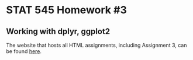 # STAT 545 Homework #3
## Working with dplyr, ggplot2

The website that hosts all HTML assignments, including Assignment 3, can be found [here](https://armetcal.github.io/html_hw/). 
